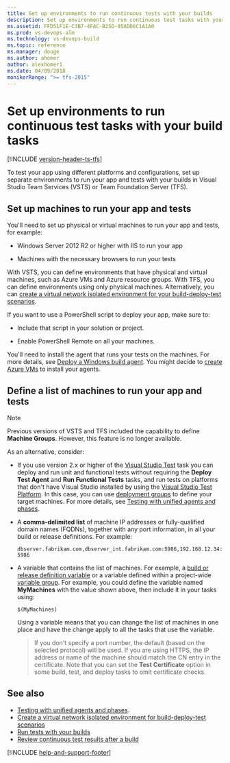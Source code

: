 ```yaml
---
title: Set up environments to run continuous tests with your builds
description: Set up environments to run continuous test tasks with your build tasks VSTS and TFS 
ms.assetid: FFD51F1E-C3B7-4FAC-B25D-95ADD6C1A1A0
ms.prod: vs-devops-alm
ms.technology: vs-devops-build
ms.topic: reference
ms.manager: douge
ms.author: ahomer
author: alexhomer1
ms.date: 04/09/2018
monikerRange: ">= tfs-2015"
---
```


# Set up environments to run continuous test tasks with your build tasks

[!INCLUDE [version-header-ts-tfs](_shared/version-header-ts-tfs.md)]

To test your app using different platforms and configurations,
set up separate environments to run your app and tests with your
builds in Visual Studio Team Services (VSTS) or Team Foundation Server (TFS).

## Set up machines to run your app and tests

You'll need to set up physical or virtual machines to run your app and tests, for example:

* Windows Server 2012 R2 or higher with IIS to run your app

* Machines with the necessary browsers to run your tests

With VSTS, you can define environments that have physical and virtual machines, such as Azure VMs and Azure resource groups.
With TFS, you can define environments using only physical machines.
Alternatively, you can [create a virtual network isolated environment for your build-deploy-test scenarios](../actions/virtual-networks/create-virtual-network.md).

If you want to use a PowerShell script to deploy your app, make sure to:

* Include that script in your solution or project.

* Enable PowerShell Remote on all your machines.

You'll need to install the agent that runs your tests on the machines. For more details, see
[Deploy a Windows build agent](../../build-release/actions/agents/v2-windows.md).
You might decide to [create Azure VMs](https://docs.microsoft.com/azure/virtual-machines/windows/quick-create-portal)
to install your agents.

## Define a list of machines to run your app and tests

> [!NOTE]
> Previous versions of VSTS and TFS included the capability to define
> **Machine Groups**. However, this feature is no longer available.

As an alternative, consider:

* If you use version 2.x or higher of the [Visual Studio Test](https://github.com/Microsoft/vsts-tasks/blob/master/Tasks/VsTest/README.md)
  task you can deploy and run unit and functional tests without requiring the **Deploy Test Agent** and **Run Functional Tests** tasks,
  and run tests on platforms that don't have Visual Studio installed by using the 
  [Visual Studio Test Platform](https://blogs.msdn.microsoft.com/devops/2016/07/25/evolving-the-visual-studio-test-platform-part-1/). 
  In this case, you can use [deployment groups](../concepts/definitions/release/deployment-groups/index.md)
  to define your target machines. For more details, see
  [Testing with unified agents and phases](test-with-unified-agent-and-phases.md).

* A **comma-delimited list** of machine IP addresses or 
  fully-qualified domain names (FQDNs), together with any port information,
  in all your build or release definitions. For example: 

  `dbserver.fabrikam.com,dbserver_int.fabrikam.com:5986,192.168.12.34:5986`
 
* A variable that contains the list of machines. For example, a
  [build or release definition variable](../../build-release/concepts/definitions/release/variables.md)
  or a variable defined within a project-wide 
  [variable group](../../build-release/concepts/library/variable-groups.md). For example, you could define the variable
  named **MyMachines** with the value shown above, then include it in
  your tasks using:

  `$(MyMachines)`

  Using a variable means that you can change the list of machines in one place
  and have the change apply to all the tasks that use the variable.

  >If you don't specify a port number, the default (based on the selected protocol)
  will be used. If you are using HTTPS, the IP address or name of the machine should
  match the CN entry in the certificate. Note that you can set the **Test
  Certificate** option in some build, test, and deploy tasks to omit certificate checks.

## See also

* [Testing with unified agents and phases](test-with-unified-agent-and-phases.md).
* [Create a virtual network isolated environment for build-deploy-test scenarios](../actions/virtual-networks/create-virtual-network.md)
* [Run tests with your builds](getting-started-with-continuous-testing.md)
* [Review continuous test results after a build](review-continuous-test-results-after-build.md)

[!INCLUDE [help-and-support-footer](_shared/help-and-support-footer.md)] 
